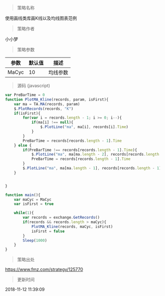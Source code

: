 
> 策略名称

使用画线类库画K线以及均线图表范例

> 策略作者

小小梦



> 策略参数



|参数|默认值|描述|
|----|----|----|
|MaCyc|10|均线参数|


> 源码 (javascript)

``` javascript
var PreBarTime = 0
function PlotMA_Kline(records, param, isFirst){
    var ma = TA.MA(records, param)
    $.PlotRecords(records, "K")
    if(isFirst){
        for(var i = records.length - 1; i >= 0; i--){
            if(ma[i] !== null){
                $.PlotLine("ma", ma[i], records[i].Time)
            }
        }
        PreBarTime = records[records.length - 1].Time
    } else {
        if(PreBarTime !== records[records.length - 1].Time){
            $.PlotLine("ma", ma[ma.length - 2], records[records.length - 2].Time)
            PreBarTime = records[records.length - 1].Time
        }
        $.PlotLine("ma", ma[ma.length - 1], records[records.length - 1].Time)
    }


}

function main(){
    var maCyc = MaCyc
    var isFirst = true

    while(1){
        var records = exchange.GetRecords()
        if(records && records.length > maCyc){
            PlotMA_Kline(records, maCyc, isFirst)
            isFirst = false
        }
        Sleep(1000)
    }
}
```

> 策略出处

https://www.fmz.com/strategy/125770

> 更新时间

2018-11-12 11:39:09
